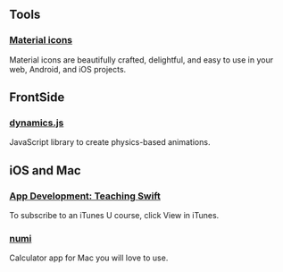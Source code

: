 ## Tools

### [Material icons](http://www.google.com/design/icons/)

Material icons are beautifully crafted, delightful, and easy to use in your web, Android, and iOS projects.

## FrontSide

### [dynamics.js](http://dynamicsjs.com/)

JavaScript library to create physics-based animations.

## iOS and Mac

### [App Development: Teaching Swift](https://itunes.apple.com/us/course/app-development-teaching-swift/id1003406963)

To subscribe to an iTunes U course, click View in iTunes.

### [numi](http://numi.io/)

Calculator app for Mac you will love to use.
